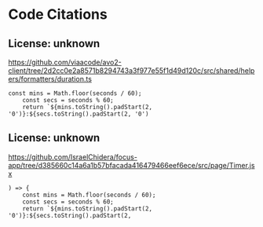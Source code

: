 # Code Citations

## License: unknown
https://github.com/viaacode/avo2-client/tree/2d2cc0e2a8571b8294743a3f977e55f1d49d120c/src/shared/helpers/formatters/duration.ts

```
const mins = Math.floor(seconds / 60);
    const secs = seconds % 60;
    return `${mins.toString().padStart(2, '0')}:${secs.toString().padStart(2, '0')
```


## License: unknown
https://github.com/IsraelChidera/focus-app/tree/d385660c14a6a1b57bfacada416479466eef6ece/src/page/Timer.jsx

```
) => {
    const mins = Math.floor(seconds / 60);
    const secs = seconds % 60;
    return `${mins.toString().padStart(2, '0')}:${secs.toString().padStart(2,
```

